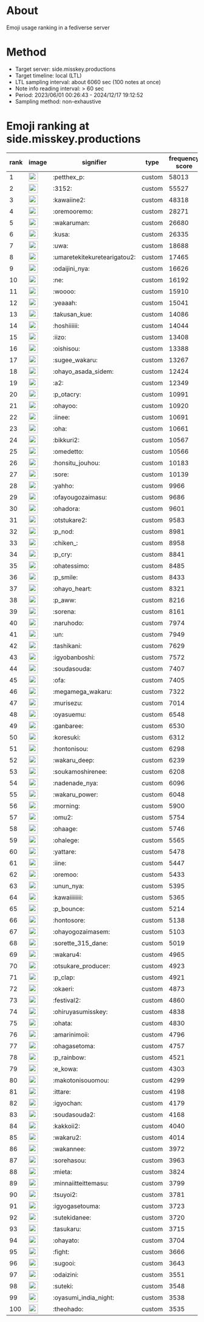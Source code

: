 # About
Emoji usage ranking in a fediverse server

# Method
- Target server: side.misskey.productions
- Target timeline: local (LTL)
- LTL sampling interval: about 6060 sec (100 notes at once)
- Note info reading interval: > 60 sec
- Period: 2023/06/01 00:26:43 - 2024/12/17 19:12:52 
- Sampling method: non-exhaustive

# Emoji ranking at side.misskey.productions

|rank|image|signifier|type|frequency score|
|----|----|----|----|----|
|1|<img height="24" src="https://side.misskey.productions/emoji/petthex_p.webp">|:petthex_p:|custom|58013|
|2|<img height="24" src="https://side.misskey.productions/emoji/3152.webp">|:3152:|custom|55527|
|3|<img height="24" src="https://side.misskey.productions/emoji/kawaiine2.webp">|:kawaiine2:|custom|48318|
|4|<img height="24" src="https://side.misskey.productions/emoji/oremooremo.webp">|:oremooremo:|custom|28271|
|5|<img height="24" src="https://side.misskey.productions/emoji/wakaruman.webp">|:wakaruman:|custom|26680|
|6|<img height="24" src="https://side.misskey.productions/emoji/kusa.webp">|:kusa:|custom|26335|
|7|<img height="24" src="https://side.misskey.productions/emoji/uwa.webp">|:uwa:|custom|18688|
|8|<img height="24" src="https://side.misskey.productions/emoji/umaretekitekuretearigatou2.webp">|:umaretekitekuretearigatou2:|custom|17465|
|9|<img height="24" src="https://side.misskey.productions/emoji/odaijini_nya.webp">|:odaijini_nya:|custom|16626|
|10|<img height="24" src="https://side.misskey.productions/emoji/ne.webp">|:ne:|custom|16192|
|11|<img height="24" src="https://side.misskey.productions/emoji/woooo.webp">|:woooo:|custom|15910|
|12|<img height="24" src="https://side.misskey.productions/emoji/yeaaah.webp">|:yeaaah:|custom|15041|
|13|<img height="24" src="https://side.misskey.productions/emoji/takusan_kue.webp">|:takusan_kue:|custom|14086|
|14|<img height="24" src="https://side.misskey.productions/emoji/hoshiiiiii.webp">|:hoshiiiiii:|custom|14044|
|15|<img height="24" src="https://side.misskey.productions/emoji/iizo.webp">|:iizo:|custom|13408|
|16|<img height="24" src="https://side.misskey.productions/emoji/oishisou.webp">|:oishisou:|custom|13388|
|17|<img height="24" src="https://side.misskey.productions/emoji/sugee_wakaru.webp">|:sugee_wakaru:|custom|13267|
|18|<img height="24" src="https://side.misskey.productions/emoji/ohayo_asada_sidem.webp">|:ohayo_asada_sidem:|custom|12424|
|19|<img height="24" src="https://side.misskey.productions/emoji/a2.webp">|:a2:|custom|12349|
|20|<img height="24" src="https://side.misskey.productions/emoji/p_otacry.webp">|:p_otacry:|custom|10991|
|21|<img height="24" src="https://side.misskey.productions/emoji/ohayoo.webp">|:ohayoo:|custom|10920|
|22|<img height="24" src="https://side.misskey.productions/emoji/iinee.webp">|:iinee:|custom|10691|
|23|<img height="24" src="https://side.misskey.productions/emoji/oha.webp">|:oha:|custom|10661|
|24|<img height="24" src="https://side.misskey.productions/emoji/bikkuri2.webp">|:bikkuri2:|custom|10567|
|25|<img height="24" src="https://side.misskey.productions/emoji/omedetto.webp">|:omedetto:|custom|10566|
|26|<img height="24" src="https://side.misskey.productions/emoji/honsitu_jouhou.webp">|:honsitu_jouhou:|custom|10183|
|27|<img height="24" src="https://side.misskey.productions/emoji/sore.webp">|:sore:|custom|10139|
|28|<img height="24" src="https://side.misskey.productions/emoji/yahho.webp">|:yahho:|custom|9966|
|29|<img height="24" src="https://side.misskey.productions/emoji/ofayougozaimasu.webp">|:ofayougozaimasu:|custom|9686|
|30|<img height="24" src="https://side.misskey.productions/emoji/ohadora.webp">|:ohadora:|custom|9601|
|31|<img height="24" src="https://side.misskey.productions/emoji/otstukare2.webp">|:otstukare2:|custom|9583|
|32|<img height="24" src="https://side.misskey.productions/emoji/p_nod.webp">|:p_nod:|custom|8981|
|33|<img height="24" src="https://side.misskey.productions/emoji/chiken_.webp">|:chiken_:|custom|8958|
|34|<img height="24" src="https://side.misskey.productions/emoji/p_cry.webp">|:p_cry:|custom|8841|
|35|<img height="24" src="https://side.misskey.productions/emoji/ohatessimo.webp">|:ohatessimo:|custom|8485|
|36|<img height="24" src="https://side.misskey.productions/emoji/p_smile.webp">|:p_smile:|custom|8433|
|37|<img height="24" src="https://side.misskey.productions/emoji/ohayo_heart.webp">|:ohayo_heart:|custom|8321|
|38|<img height="24" src="https://side.misskey.productions/emoji/p_aww.webp">|:p_aww:|custom|8216|
|39|<img height="24" src="https://side.misskey.productions/emoji/sorena.webp">|:sorena:|custom|8161|
|40|<img height="24" src="https://side.misskey.productions/emoji/naruhodo.webp">|:naruhodo:|custom|7974|
|41|<img height="24" src="https://side.misskey.productions/emoji/un.webp">|:un:|custom|7949|
|42|<img height="24" src="https://side.misskey.productions/emoji/tashikani.webp">|:tashikani:|custom|7629|
|43|<img height="24" src="https://side.misskey.productions/emoji/igyobanboshi.webp">|:igyobanboshi:|custom|7572|
|44|<img height="24" src="https://side.misskey.productions/emoji/soudasouda.webp">|:soudasouda:|custom|7407|
|45|<img height="24" src="https://side.misskey.productions/emoji/ofa.webp">|:ofa:|custom|7405|
|46|<img height="24" src="https://side.misskey.productions/emoji/megamega_wakaru.webp">|:megamega_wakaru:|custom|7322|
|47|<img height="24" src="https://side.misskey.productions/emoji/murisezu.webp">|:murisezu:|custom|7014|
|48|<img height="24" src="https://side.misskey.productions/emoji/oyasuemu.webp">|:oyasuemu:|custom|6548|
|49|<img height="24" src="https://side.misskey.productions/emoji/ganbaree.webp">|:ganbaree:|custom|6530|
|50|<img height="24" src="https://side.misskey.productions/emoji/koresuki.webp">|:koresuki:|custom|6312|
|51|<img height="24" src="https://side.misskey.productions/emoji/hontonisou.webp">|:hontonisou:|custom|6298|
|52|<img height="24" src="https://side.misskey.productions/emoji/wakaru_deep.webp">|:wakaru_deep:|custom|6239|
|53|<img height="24" src="https://side.misskey.productions/emoji/soukamoshirenee.webp">|:soukamoshirenee:|custom|6208|
|54|<img height="24" src="https://side.misskey.productions/emoji/nadenade_nya.webp">|:nadenade_nya:|custom|6096|
|55|<img height="24" src="https://side.misskey.productions/emoji/wakaru_power.webp">|:wakaru_power:|custom|6048|
|56|<img height="24" src="https://side.misskey.productions/emoji/morning.webp">|:morning:|custom|5900|
|57|<img height="24" src="https://side.misskey.productions/emoji/omu2.webp">|:omu2:|custom|5754|
|58|<img height="24" src="https://side.misskey.productions/emoji/ohaage.webp">|:ohaage:|custom|5746|
|59|<img height="24" src="https://side.misskey.productions/emoji/ohalege.webp">|:ohalege:|custom|5565|
|60|<img height="24" src="https://side.misskey.productions/emoji/yattare.webp">|:yattare:|custom|5478|
|61|<img height="24" src="https://side.misskey.productions/emoji/iine.webp">|:iine:|custom|5447|
|62|<img height="24" src="https://side.misskey.productions/emoji/oremoo.webp">|:oremoo:|custom|5433|
|63|<img height="24" src="https://side.misskey.productions/emoji/unun_nya.webp">|:unun_nya:|custom|5395|
|64|<img height="24" src="https://side.misskey.productions/emoji/kawaiiiiiiii.webp">|:kawaiiiiiiii:|custom|5365|
|65|<img height="24" src="https://side.misskey.productions/emoji/p_bounce.webp">|:p_bounce:|custom|5214|
|66|<img height="24" src="https://side.misskey.productions/emoji/hontosore.webp">|:hontosore:|custom|5138|
|67|<img height="24" src="https://side.misskey.productions/emoji/ohayogozaimasem.webp">|:ohayogozaimasem:|custom|5103|
|68|<img height="24" src="https://side.misskey.productions/emoji/sorette_315_dane.webp">|:sorette_315_dane:|custom|5019|
|69|<img height="24" src="https://side.misskey.productions/emoji/wakaru4.webp">|:wakaru4:|custom|4965|
|70|<img height="24" src="https://side.misskey.productions/emoji/otsukare_producer.webp">|:otsukare_producer:|custom|4923|
|71|<img height="24" src="https://side.misskey.productions/emoji/p_clap.webp">|:p_clap:|custom|4921|
|72|<img height="24" src="https://side.misskey.productions/emoji/okaeri.webp">|:okaeri:|custom|4873|
|73|<img height="24" src="https://side.misskey.productions/emoji/festival2.webp">|:festival2:|custom|4860|
|74|<img height="24" src="https://side.misskey.productions/emoji/ohiruyasumisskey.webp">|:ohiruyasumisskey:|custom|4838|
|75|<img height="24" src="https://side.misskey.productions/emoji/ohata.webp">|:ohata:|custom|4830|
|76|<img height="24" src="https://side.misskey.productions/emoji/amarinimoii.webp">|:amarinimoii:|custom|4796|
|77|<img height="24" src="https://side.misskey.productions/emoji/ohagasetoma.webp">|:ohagasetoma:|custom|4757|
|78|<img height="24" src="https://side.misskey.productions/emoji/p_rainbow.webp">|:p_rainbow:|custom|4521|
|79|<img height="24" src="https://side.misskey.productions/emoji/e_kowa.webp">|:e_kowa:|custom|4303|
|80|<img height="24" src="https://side.misskey.productions/emoji/makotonisouomou.webp">|:makotonisouomou:|custom|4299|
|81|<img height="24" src="https://side.misskey.productions/emoji/ittare.webp">|:ittare:|custom|4198|
|82|<img height="24" src="https://side.misskey.productions/emoji/igyochan.webp">|:igyochan:|custom|4179|
|83|<img height="24" src="https://side.misskey.productions/emoji/soudasouda2.webp">|:soudasouda2:|custom|4168|
|84|<img height="24" src="https://side.misskey.productions/emoji/kakkoii2.webp">|:kakkoii2:|custom|4040|
|85|<img height="24" src="https://side.misskey.productions/emoji/wakaru2.webp">|:wakaru2:|custom|4014|
|86|<img height="24" src="https://side.misskey.productions/emoji/wakannee.webp">|:wakannee:|custom|3972|
|87|<img height="24" src="https://side.misskey.productions/emoji/sorehasou.webp">|:sorehasou:|custom|3963|
|88|<img height="24" src="https://side.misskey.productions/emoji/mieta.webp">|:mieta:|custom|3824|
|89|<img height="24" src="https://side.misskey.productions/emoji/minnaiitteittemasu.webp">|:minnaiitteittemasu:|custom|3799|
|90|<img height="24" src="https://side.misskey.productions/emoji/tsuyoi2.webp">|:tsuyoi2:|custom|3781|
|91|<img height="24" src="https://side.misskey.productions/emoji/igyogasetouma.webp">|:igyogasetouma:|custom|3723|
|92|<img height="24" src="https://side.misskey.productions/emoji/sutekidanee.webp">|:sutekidanee:|custom|3720|
|93|<img height="24" src="https://side.misskey.productions/emoji/tasukaru.webp">|:tasukaru:|custom|3715|
|94|<img height="24" src="https://side.misskey.productions/emoji/ohayato.webp">|:ohayato:|custom|3704|
|95|<img height="24" src="https://side.misskey.productions/emoji/fight.webp">|:fight:|custom|3666|
|96|<img height="24" src="https://side.misskey.productions/emoji/sugooi.webp">|:sugooi:|custom|3643|
|97|<img height="24" src="https://side.misskey.productions/emoji/odaizini.webp">|:odaizini:|custom|3551|
|98|<img height="24" src="https://side.misskey.productions/emoji/suteki.webp">|:suteki:|custom|3548|
|99|<img height="24" src="https://side.misskey.productions/emoji/oyasumi_india_night.webp">|:oyasumi_india_night:|custom|3538|
|100|<img height="24" src="https://side.misskey.productions/emoji/theohado.webp">|:theohado:|custom|3535|
